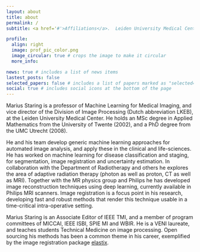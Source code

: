 ```yaml
---
layout: about
title: about
permalink: /
subtitle: <a href='#'>Affiliations</a>.  Leiden University Medical Center, Department of Radiology, Leiden, The Netherlands

profile:
  align: right
  image: prof_pic_color.png
  image_circular: true # crops the image to make it circular
  more_info: 

news: true # includes a list of news items
lastest_posts: false
selected_papers: false # includes a list of papers marked as "selected={true}"
social: true # includes social icons at the bottom of the page
---
```


Marius Staring is a professor of Machine Learning for Medical Imaging, and vice director of the Division of Image Processing (Dutch abbreviation LKEB), at the Leiden University Medical Center. He holds an MSc degree in Applied Mathematics from the University of Twente (2002), and a PhD degree from the UMC Utrecht (2008).

He and his team develop generic machine learning approaches for automated image analysis, and apply these in the clinical and life-sciences. He has worked on machine learning for disease classification and staging, for segmentation, image registration and uncertainty estimation. In collaboration with the Department of Radiotherapy and others he explores the area of adaptive radiation therapy (photon as well as proton, CT as well as MRI). Together with the MR physics group and Philips he has developed image reconstruction techniques using deep learning, currently available in Philips MRI scanners. Image registration is a focus point in his research, developing fast and robust methods that render this technique usable in a time-critical intra-operative setting.

Marius Staring is an Associate Editor of IEEE TMI, and a member of program committees of MICCAI, IEEE ISBI, SPIE MI and WBIR. He is a VENI laureate, and teaches students Technical Medicine on image processing. Open sourcing his methods has been a common theme in his career, exemplified by the image registration package [elastix](https://elastix.dev).
